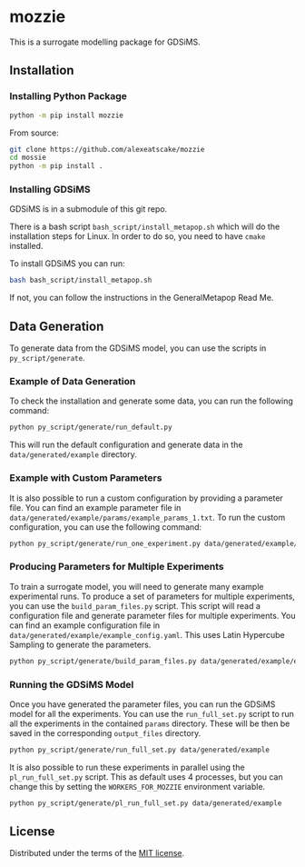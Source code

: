 # mozzie

This is a surrogate modelling package for GDSiMS.

## Installation

### Installing Python Package

```bash
python -m pip install mozzie
```

From source:
```bash
git clone https://github.com/alexeatscake/mozzie
cd mossie
python -m pip install .
```


### Installing GDSiMS

GDSiMS is in a submodule of this git repo.

There is a bash script `bash_script/install_metapop.sh` which will do the installation steps for Linux.
In order to do so, you need to have `cmake` installed.

To install GDSiMS you can run:
```bash
bash bash_script/install_metapop.sh
```

If not, you can follow the instructions in the GeneralMetapop Read Me.

## Data Generation

To generate data from the GDSiMS model, you can use the scripts in `py_script/generate`.

### Example of Data Generation

To check the installation and generate some data, you can run the following command:

```bash
python py_script/generate/run_default.py
```

This will run the default configuration and generate data in the `data/generated/example` directory.

### Example with Custom Parameters

It is also possible to run a custom configuration by providing a parameter file.
You can find an example parameter file in `data/generated/example/params/example_params_1.txt`.
To run the custom configuration, you can use the following command:

```bash
python py_script/generate/run_one_experiment.py data/generated/example/params/example_params_1.txt
```

### Producing Parameters for Multiple Experiments

To train a surrogate model, you will need to generate many example experimental runs.
To produce a set of parameters for multiple experiments, you can use the `build_param_files.py` script.
This script will read a configuration file and generate parameter files for multiple experiments.
You can find an example configuration file in `data/generated/example/example_config.yaml`.
This uses Latin Hypercube Sampling to generate the parameters.

```bash
python py_script/generate/build_param_files.py data/generated/example/example_config.yaml
```

### Running the GDSiMS Model

Once you have generated the parameter files, you can run the GDSiMS model for all the experiments.
You can use the `run_full_set.py` script to run all the experiments in the contained `params` directory.
These will be then be saved in the corresponding `output_files` directory.

```bash
python py_script/generate/run_full_set.py data/generated/example
```

It is also possible to run these experiments in parallel using the `pl_run_full_set.py` script.
This as default uses 4 processes, but you can change this by setting the `WORKERS_FOR_MOZZIE` environment variable.

```bash
python py_script/generate/pl_run_full_set.py data/generated/example
```


## License

Distributed under the terms of the [MIT license](LICENSE).
